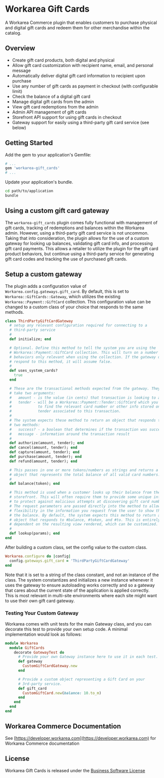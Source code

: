 Workarea Gift Cards
================================================================================

A Workarea Commerce plugin that enables customers to purchase physical and digital gift cards and redeem them for other merchandise within the catalog.

Overview
--------------------------------------------------------------------------------

* Create gift card products, both digital and physical
* Allow gift card customization with recipient name, email, and personal message
* Automatically deliver digital gift card information to recipient upon purchase
* Use any number of gift cards as payment in checkout (with configurable limit)
* Check the balance of a digital gift card
* Manage digital gift cards from the admin
* View gift card redemptions from the admin
* Admin API management of gift cards
* Storefront API support for using gift cards in checkout
* Gateway support for easily using a third-party gift card service (see below)

Getting Started
--------------------------------------------------------------------------------

Add the gem to your application's Gemfile:

```ruby
# ...
gem 'workarea-gift_cards'
# ...
```

Update your application's bundle.

```bash
cd path/to/application
bundle
```

Using a custom gift card gateway
--------------------------------------------------------------------------------

The `workarea-gift_cards` plugin comes fully functional with management of gift cards, tracking of redemptions and balances within the Workarea admin. However, using a third-party gift card service is not uncommon. Taking that into consideration, the plugin allows for the use of a custom gateway for looking up
balances, validating gift card info, and processing gift card payments. This allows a retailer to utilize the plugin for the gift card product behaviors, but continue using a third-party service for generating gift card codes and tracking the use of purchased gift cards.

## Setup a custom gateway

The plugin adds a configuration value of `Workarea.config.gateways.gift_card`. By default, this is set to `Workarea::GiftCards::Gateway`, which utilizes the existing `Workarea::Payment::GiftCard` collection. This configuration value can be changed to a custom class of your choice that responds to the same methods.

```ruby
class ThirdPartyGiftCardGateway
  # setup any relevant configuration required for connecting to a
  # third-party service
  #
  def initialize; end

  # Optional. Define this method to tell the system you are using the
  # Workarea::Payment::GiftCard collection. This will turn on a number of
  # behaviors only relevant when using the collection. If the gateway does not
  # respond to this method, it will assume false.
  #
  def uses_system_cards?
    true
  end

  # These are the transactional methods expected from the gateway. They each
  # take two arguments:
  #   amount - is the value (in cents) that transaction is looking to apply.
  #   tender - will be a Workarea::Payment::Tender::GiftCard which you can use
  #            to find the relevant card number or other info stored on the
  #            tender associated to this transaction.
  #
  # The system expects these method to return an object that responds to
  # two methods:
  #   success? - a boolean that determines if the transaction was successful
  #   message - information around the transaction result
  #
  def authorize(amount, tender); end
  def cancel(amount, tender); end
  def capture(amount, tender); end
  def purchase(amount, tender); end
  def refund(amount, tender); end

  # This passes in one or more tokens/numbers as strings and returns a Money
  # object that represents the total balance of all valid card numbers.
  #
  def balance(token); end

  # This method is used when a customer looks up their balance from the
  # storefront. This will often require them to provide some unique info
  # to protect against malicious attempts at discovering gift card numbers.
  # The request parameters are passed directly into the method to allow
  # flexibility in the information you request from the user to show them
  # the balance. By default, the system expects this method to return an
  # object that responds to #balance, #token, and #to. This is entirely
  # dependent on the resulting view rendered, which can be customized.
  #
  def lookup(params); end
end
```

After building a custom class, set the config value to the custom class.

```ruby
Workarea.configure do |config|
  config.gateways.gift_card = 'ThirdPartyGiftCardGateway'
end
```

Note that it is set to a string of the class constant, and not an instance of the class. The system constantizes and initializes a new instance whenever it uses the gateway to ensure autoloading works correctly and so a gateway that cares about the current state of the application is applied correctly. This is most relevant in multi-site environments where each site might want to use their own gift card gateway.

### Testing Your Custom Gateway

Workarea comes with unit tests for the main Gateway class, and you can
decorate this test to provide your own setup code. A minimal
implementation would look as follows:

```ruby
module Workarea
  module GiftCards
    decorate GatewayTest do
      # Provide your own Gateway instance here to use it in each test.
      def gateway
        CustomGiftCardGateway.new
      end

      # Provide a custom object representing a Gift Card on your
      # 3rd-party service.
      def gift_card
        CustomGiftCard.new(balance: 10.to_m)
      end
    end
  end
end
```

Workarea Commerce Documentation
--------------------------------------------------------------------------------

See [https://developer.workarea.com](https://developer.workarea.com) for Workarea Commerce documentation

License
--------------------------------------------------------------------------------

Workarea Gift Cards is released under the [Business Software License](LICENSE)
